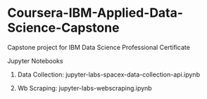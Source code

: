 # Coursera-IBM-Applied-Data-Science-Capstone
Capstone project for IBM Data Science Professional Certificate

Jupyter Notebooks 

1.  Data Collection: 
	jupyter-labs-spacex-data-collection-api.ipynb

2.  Wb Scraping: 
	jupyter-labs-webscraping.ipynb

        


